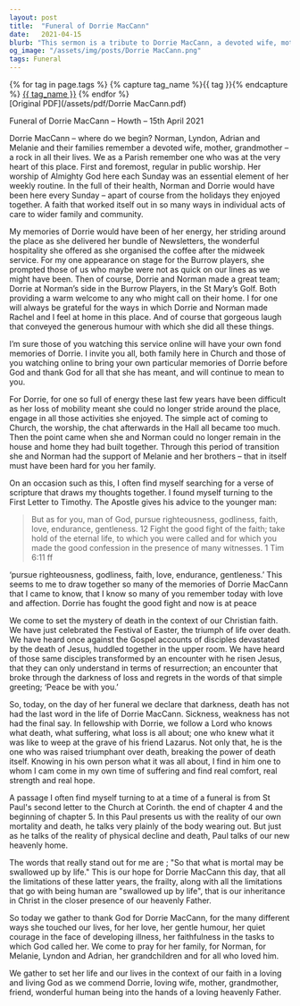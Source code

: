 ```yaml
---
layout: post
title:  "Funeral of Dorrie MacCann"
date:   2021-04-15
blurb: "This sermon is a tribute to Dorrie MacCann, a devoted wife, mother, and grandmother, and a central figure in her parish. Despite the challenges she faced in her later years, her faith remained strong. Her life is celebrated and her contributions to her family and community are remembered fondly."
og_image: "/assets/img/posts/Dorrie MacCann.png"
tags: Funeral
---    
```

<div class="tag-pills">
  {% for tag in page.tags %}
    {% capture tag_name %}{{ tag }}{% endcapture %}
    <a href="{{ site.baseurl }}/tag/{{ tag_name | slugify }}" class="tag-pill">{{ tag_name }}</a>
  {% endfor %}
</div>
[Original PDF](/assets/pdf/Dorrie MacCann.pdf)

Funeral of Dorrie MacCann – Howth – 15th April 2021

Dorrie MacCann – where do we begin? Norman, Lyndon, Adrian and Melanie and their families remember a devoted wife, mother, grandmother – a rock in all their lives. We as a Parish remember one who was at the very heart of this place. First and foremost, regular in public worship. Her worship of Almighty God here each Sunday was an essential element of her weekly routine. In the full of their health, Norman and Dorrie would have been here every Sunday – apart of course from the holidays they enjoyed together. A faith that worked itself out in so many ways in individual acts of care to wider family and community.

My memories of Dorrie would have been of her energy, her striding around the place as she delivered her bundle of Newsletters, the wonderful hospitality she offered as she organised the coffee after the midweek service. For my one appearance on stage for the Burrow players, she prompted those of us who maybe were not as quick on our lines as we might have been. Then of course, Dorrie and Norman made a great team; Dorrie at Norman’s side in the Burrow Players, in the St Mary’s Golf. Both providing a warm welcome to any who might call on their home. I for one will always be grateful for the ways in which Dorrie and Norman made Rachel and I feel at home in this place. And of course that gorgeous laugh that conveyed the generous humour with which she did all these things.

I’m sure those of you watching this service online will have your own fond memories of Dorrie. I invite you all, both family here in Church and those of you watching online to bring your own particular memories of Dorrie before God and thank God for all that she has meant, and will continue to mean to you.

For Dorrie, for one so full of energy these last few years have been difficult as her loss of mobility meant she could no longer stride around the place, engage in all those activities she enjoyed. The simple act of coming to Church, the worship, the chat afterwards in the Hall all became too much. Then the point came when she and Norman could no longer remain in the house and home they had built together. Through this period of transition she and Norman had the support of Melanie and her brothers – that in itself must have been hard for you her family.

On an occasion such as this, I often find myself searching for a verse of scripture that draws my thoughts together. I found myself turning to the First Letter to Timothy. The Apostle gives his advice to the younger man:

> But as for you, man of God, pursue righteousness, godliness, faith, love, endurance, gentleness. 12 Fight the good fight of the faith; take hold of the eternal life, to which you were called and for which you made the good confession in the presence of many witnesses. 1 Tim 6:11 ff

‘pursue righteousness, godliness, faith, love, endurance, gentleness.’ This seems to me to draw together so many of the memories of Dorrie MacCann that I came to know, that I know so many of you remember today with love and affection. Dorrie has fought the good fight and now is at peace

We come to set the mystery of death in the context of our Christian faith. We have just celebrated the Festival of Easter, the triumph of life over death. We have heard once against the Gospel accounts of disciples devastated by the death of Jesus, huddled together in the upper room. We have heard of those same disciples transformed by an encounter with he risen Jesus, that they can only understand in terms of resurrection; an encounter that broke through the darkness of loss and regrets in the words of that simple greeting; ‘Peace be with you.’

So, today, on the day of her funeral we declare that darkness, death has not had the last word in the life of Dorrie MacCann. Sickness, weakness has not had the final say. In fellowship with Dorrie, we follow a Lord who knows what death, what suffering, what loss is all about; one who knew what it was like to weep at the grave of his friend Lazarus. Not only that, he is the one who was raised triumphant over death, breaking the power of death itself. Knowing in his own person what it was all about, I find in him one to whom I cam come in my own time of suffering and find real comfort, real strength and real hope.

A passage I often find myself turning to at a time of a funeral is from St Paul's second letter to the Church at Corinth. the end of chapter 4 and the beginning of chapter 5. In this Paul presents us with the reality of our own mortality and death, he talks very plainly of the body wearing out. But just as he talks of the reality of physical decline and death, Paul talks of our new heavenly home.

The words that really stand out for me are ; "So that what is mortal may be swallowed up by life." This is our hope for Dorrie MacCann this day, that all the limitations of these latter years, the frailty, along with all the limitations that go with being human are "swallowed up by life", that is our inheritance in Christ in the closer presence of our heavenly Father.

So today we gather to thank God for Dorrie MacCann, for the many different ways she touched our lives, for her love, her gentle humour, her quiet courage in the face of developing illness, her faithfulness in the tasks to which God called her. We come to pray for her family, for Norman, for Melanie, Lyndon and Adrian, her grandchildren and for all who loved him.

We gather to set her life and our lives in the context of our faith in a loving and living God as we commend Dorrie, loving wife, mother, grandmother, friend, wonderful human being into the hands of a loving heavenly Father.
